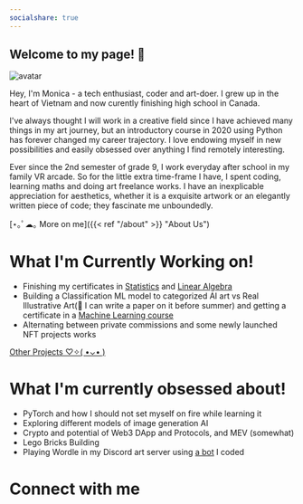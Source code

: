 ```yaml
---
socialshare: true
---
```


## Welcome to my page! 👋

<img class="avatar" src="/./assets/images/avatar.png" alt="avatar">

Hey, I'm Monica - a tech enthusiast, coder and art-doer. I grew up in the heart of Vietnam and now curently finishing high school in Canada.

I've always thought I will work in a creative field since I have achieved many things in my art journey, but an introductory course in 2020 using Python has forever changed my career trajectory. I love endowing myself in new possibilities and easily obsessed over anything I find remotely interesting. 

Ever since the 2nd semester of grade 9, I work everyday after school in my family VR arcade. So for the little extra time-frame I have, I spent coding, learning maths and doing art freelance works. I have an inexplicable appreciation for aesthetics, whether it is a exquisite artwork or an elegantly written piece of code; they fascinate me unboundedly.

[⋆｡ﾟ☁︎｡ More on me]({{< ref "/about" >}} "About Us")
# What I'm Currently Working on!
- Finishing my certificates in <a href="https://www.coursera.org/learn/stanford-statistics">Statistics</a> and <a href="https://www.coursera.org/learn/linear-algebra-machine-learning">Linear Algebra</a> 
- Building a Classification ML model to categorized AI art vs Real Illustrative Art(🤞 I can write a paper on it before summer) and getting a certificate in a <a href="https://www.coursera.org/specializations/machine-learning-introduction?utm_source=gg&utm_medium=sem&utm_campaign=07_Machine_Learning_Stanford_Search-US&utm_content=B2C&campaignid=685340575&adgroupid=35524166541&device=c&keyword=stanford%20machine%20learning%20certificate%20coursera&matchtype=b&network=g&devicemodel=&adpostion=&creativeid=606802777618&hide_mobile_promo&gclid=Cj0KCQjw4omaBhDqARIsADXULuVxXNJtHG6PMyUW2vBqGi0a0mQeeAPgmjNRXgyf8fvSje22l74ik-AaAniiEALw_wcB">Machine Learning course</a>
- Alternating between private commissions and some newly launched NFT projects works

<a href="/projects"> Other Projects ♡✧( •⌄• )</a>

# What I'm currently obsessed about!

- PyTorch and how I should not set myself on fire while learning it
- Exploring different models of image generation AI
- Crypto and potential of Web3 DApp and Protocols, and MEV (somewhat)
- Lego Bricks Building
- Playing Wordle in my Discord art server using <a href="https://github.com/monmon0/monBot">a bot</a> I coded

# Connect with me

